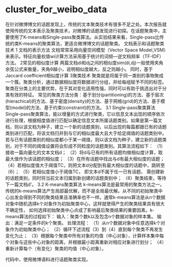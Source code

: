 # cluster_for_weibo_data
在针对微博博文的话题发现上，传统的文本聚类技术有很多不足之处。本次报告就使用传统的文本表示及聚类技术，对微博的话题发现进行初探。在话题聚类中，主要使用了K-means和Single-pass聚类算法。从实验结果来看，Single-pass比传统的类K-means的聚类算法，更适合微博博文的话题聚类。
文档表示和话题聚类技术
1 文档的表示方法
文档常常采用向量空间模型（Vector Space Model,VSM）来表示。特征向量权值wi计算方法采用基于统计的词频—逆文档频率（TF-IDF）方法。
2常见的相似度计算
两篇文档di和dj之间的相似度sim(di,dj)一般使用夹角余弦公式来衡量，夹角θ越小，说明相似度越大，反之则越小。
同时，基于Jaccard coefficient相似度计算
3聚类技术
    聚类就是将属于同一类别的事物聚成一个簇。聚类分析，通过数据相似度将数据进行分组，并给每组赋予不同的标签。聚类在分类上的主要优势，在于其对变化适用性强，同时可以有助于挑选出对于分类有效的特征。
    常见的聚类方法分类：基于划分(partitioning)的方法、基于层次(hierachical)的方法、基于密度(density)的方法、基于网格(grid)的方法、基于模型(model)的方法、基于约束(constraint)的方法。
3.1 Single-pass聚类算法
Single-pass聚类算法，能以增量的方式进行聚类，它以信息文本出现的顺序依次进行处理，根据相度值进行匹配以确定信息文本所属话题类别。如果是第一篇文档，则以该文档为种子，建立一个新的话题类别，以后出现的每篇都跟已有的话题类别进行匹配，将该文档归并到与它的相似度最大且大于给定阈值的话题类别中。若与已有话题类别的相似度都小于某一阈值，则以该文档为种子，建立新的话题类别，对于不同的阈值设置将会形成不同粒度的话题类别。其算法流程如下：
（1）接收一篇向量化的文本文档d；
（2）将d与已有的所有话题均做相似度计算，取最大值作为该话题的相似度；
（3）在所有话题中找出与d有最大相似度的话题；
（4）若相似度值大于阈值TC，则把文本d分配到有最大相似度的话题中，跳转至（6）；
（5）若相似度值小于阈值TC， 即文本d不属于任一已有话题， 需创建新的话题类别，同时将当前文本归属到新创建的话题类别中；
（6）聚类结束，等待下一篇文档d’。
3.2 K-means聚类算法
k-means算法是最常用的聚类方法之一。传统的k-means算法产生局部最优解，而不是全局最优解。从不同的初始聚类中心出发会得到不同的聚类结果且准确率也不一样。通常k-means算法是从n个数据对象中随机选择k个对象作为初始聚类中心，这样就使得产生的聚类结果具有很大不确定性， 如何选择初始聚类中心点成了影响最后聚类结果的重要因素。k-means算法的过程如下：
输入：聚类个数k以及包含n个数据对象的样本集。
输出：满足一定条件的k个聚类。
处理流程：
（1）从n个数据对象中任意选择k个对象作为初始聚类中心；
（2）循环下述流程（3）到（4）直到每个聚类不再发生变化为止；
（3）根据每个聚类中所有对象的均值（中心对象），计算样本集中每个对象与这些中心对象的距离，并根据最小距离重新对相应对象进行划分；
（4）重新计算每个（有变化）聚类的均值（中心对象）。

代码中，使用微博语料进行话题聚类实现。
